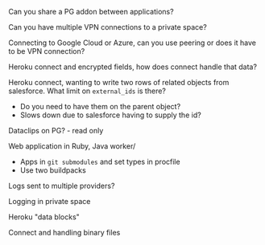 Can you share a PG addon between applications?

Can you have multiple VPN connections to a private space?

Connecting to Google Cloud or Azure, can you use peering or does it have to be VPN connection?

Heroku connect and encrypted fields, how does connect handle that data?

Heroku connect, wanting to write two rows of related objects from salesforce. What limit on `external_ids` is there?

- Do you need to have them on the parent object?
- Slows down due to salesforce having to supply the id?

Dataclips on PG? - read only

Web application in Ruby, Java worker/

- Apps in `git submodules` and set types in procfile
- Use two buildpacks

Logs sent to multiple providers?

Logging in private space

Heroku "data blocks"

Connect and handling binary files